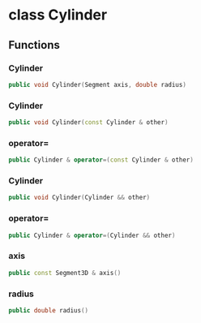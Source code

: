 # class Cylinder


## Functions

### Cylinder

```cpp
public void Cylinder(Segment axis, double radius)
```


### Cylinder

```cpp
public void Cylinder(const Cylinder & other)
```


### operator=

```cpp
public Cylinder & operator=(const Cylinder & other)
```


### Cylinder

```cpp
public void Cylinder(Cylinder && other)
```


### operator=

```cpp
public Cylinder & operator=(Cylinder && other)
```


### axis

```cpp
public const Segment3D & axis()
```


### radius

```cpp
public double radius()
```




